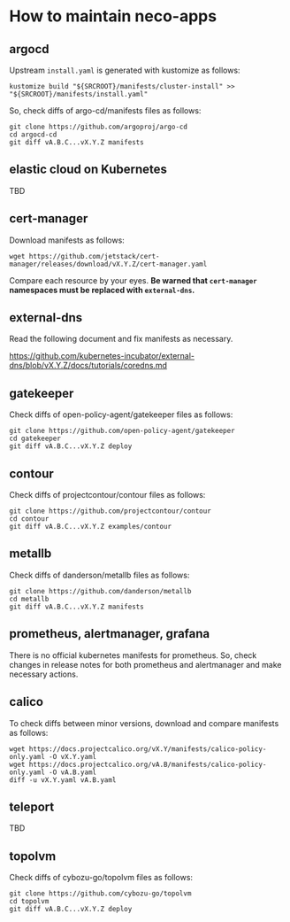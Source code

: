 How to maintain neco-apps
=========================

argocd
------

Upstream `install.yaml` is generated with kustomize as follows:

```console
kustomize build "${SRCROOT}/manifests/cluster-install" >> "${SRCROOT}/manifests/install.yaml"
```

So, check diffs of argo-cd/manifests files as follows:

```console
git clone https://github.com/argoproj/argo-cd
cd argocd-cd
git diff vA.B.C...vX.Y.Z manifests
```

elastic cloud on Kubernetes
---------------------------

TBD

cert-manager
------------

Download manifests as follows:

```console
wget https://github.com/jetstack/cert-manager/releases/download/vX.Y.Z/cert-manager.yaml
```

Compare each resource by your eyes.
**Be warned that `cert-manager` namespaces must be replaced with `external-dns`.**

external-dns
------------

Read the following document and fix manifests as necessary.

https://github.com/kubernetes-incubator/external-dns/blob/vX.Y.Z/docs/tutorials/coredns.md


gatekeeper
----------

Check diffs of open-policy-agent/gatekeeper files as follows:

```console
git clone https://github.com/open-policy-agent/gatekeeper
cd gatekeeper
git diff vA.B.C...vX.Y.Z deploy
```

contour
-------

Check diffs of projectcontour/contour files as follows:

```console
git clone https://github.com/projectcontour/contour
cd contour
git diff vA.B.C...vX.Y.Z examples/contour
```

metallb
-------

Check diffs of danderson/metallb files as follows:

```console
git clone https://github.com/danderson/metallb
cd metallb
git diff vA.B.C...vX.Y.Z manifests
```

prometheus, alertmanager, grafana
---------------------------------

There is no official kubernetes manifests for prometheus.
So, check changes in release notes for both prometheus and alertmanager and make necessary actions.


calico
------

To check diffs between minor versions, download and compare manifests as follows:

```console
wget https://docs.projectcalico.org/vX.Y/manifests/calico-policy-only.yaml -O vX.Y.yaml
wget https://docs.projectcalico.org/vA.B/manifests/calico-policy-only.yaml -O vA.B.yaml
diff -u vX.Y.yaml vA.B.yaml
```

teleport
--------

TBD

topolvm
-------

Check diffs of cybozu-go/topolvm files as follows:

```console
git clone https://github.com/cybozu-go/topolvm
cd topolvm 
git diff vA.B.C...vX.Y.Z deploy
```
